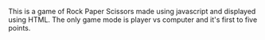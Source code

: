 This is a game of Rock Paper Scissors made using javascript and displayed
using HTML. The only game mode is player vs computer and it's first to
five points.
